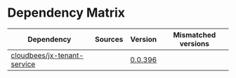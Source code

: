 # Dependency Matrix

Dependency | Sources | Version | Mismatched versions
---------- | ------- | ------- | -------------------
[cloudbees/jx-tenant-service](https://github.com/cloudbees/jx-tenant-service) |  | [0.0.396](https://github.com/cloudbees/jx-tenant-service/releases/tag/v0.0.396) | 
